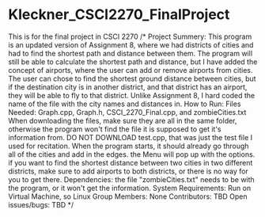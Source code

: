 # Kleckner_CSCI2270_FinalProject
This is for the final project in CSCI 2270
/*
Project Summery:
This program is an updated version of Assignment 8, where we had districts of cities and had to find the shortest path and distance between them. The program will still be able to calculate the shortest path and distance, but I have added the concept of airports, where the user can add or remove airports from cities. The user can chose to find the shortest ground distance between cities, but if the destination city is in another district, and that district has an airport, they will be able to fly to that district. Unlike Assignment 8, I hard coded the name of the file with the city names and distances in.
How to Run:
Files Needed: Graph.cpp, Graph.h, CSCI_2270_Final.cpp, and zombieCities.txt
When downloading the files, make sure they are all in the same folder, otherwise the program won't find the file it is supposed to get it's information from. DO NOT DOWNLOAD test.cpp, that was just the test file I used for recitation.
When the program starts, it should already go through all of the cities and add in the edges. the Menu will pop up with the options. if you want to find the shortest distance between two cities in two different districts, make sure to add airports to both districts, or there is no way for you to get there.
Dependencies:
the file "zombieCities.txt" needs to be with the program, or it won't get the information.
System	Requirements:
Run on Virtual Machine, so Linux
Group	Members:
None
Contributors:
TBD
Open	issues/bugs:
TBD
*/
